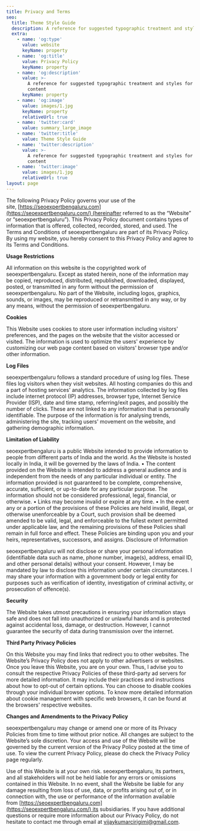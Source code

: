 ```yaml
---
title: Privacy and Terms
seo:
  title: Theme Style Guide
  description: A reference for suggested typographic treatment and styles for your content
  extra:
    - name: 'og:type'
      value: website
      keyName: property
    - name: 'og:title'
      value: Privacy Policy
      keyName: property
    - name: 'og:description'
      value: >-
        A reference for suggested typographic treatment and styles for your
        content
      keyName: property
    - name: 'og:image'
      value: images/1.jpg
      keyName: property
      relativeUrl: true
    - name: 'twitter:card'
      value: summary_large_image
    - name: 'twitter:title'
      value: Theme Style Guide
    - name: 'twitter:description'
      value: >-
        A reference for suggested typographic treatment and styles for your
        content
    - name: 'twitter:image'
      value: images/1.jpg
      relativeUrl: true
layout: page
---
```

The following Privacy Policy governs your use of the site, [https://seoexpertbengaluru.com](https://seoexpertbengaluru.com/) (hereinafter referred to as the “Website” or “seoexpertbengaluru”). This Privacy Policy document contains types of information that is offered, collected, recorded, stored, and used. The Terms and Conditions of seoexpertbengaluru are part of its Privacy Policy. By using my website, you hereby consent to this Privacy Policy and agree to its Terms and Conditions.

**Usage Restrictions**

All information on this website is the copyrighted work of seoexpertbengaluru. Except as stated herein, none of the information may be copied, reproduced, distributed, republished, downloaded, displayed, posted, or transmitted in any form without the permission of seoexpertbengaluru. No part of the Website, including logos, graphics, sounds, or images, may be reproduced or retransmitted in any way, or by any means, without the permission of seoexpertbengaluru.

**Cookies**

This Website uses cookies to store user information including visitors' preferences, and the pages on the website that the visitor accessed or visited. The information is used to optimize the users' experience by customizing our web page content based on visitors' browser type and/or other information.

**Log Files**

seoexpertbengaluru follows a standard procedure of using log files. These files log visitors when they visit websites. All hosting companies do this and a part of hosting services' analytics. The information collected by log files include internet protocol (IP) addresses, browser type, Internet Service Provider (ISP), date and time stamp, referring/exit pages, and possibly the number of clicks. These are not linked to any information that is personally identifiable. The purpose of the information is for analysing trends, administering the site, tracking users' movement on the website, and gathering demographic information.

**Limitation of Liability**

seoexpertbengaluru is a public Website intended to provide information to people from different parts of India and the world. As the Website is hosted locally in India, it will be governed by the laws of India. • The content provided on the Website is intended to address a general audience and is independent from the needs of any particular individual or entity. The information provided is not guaranteed to be complete, comprehensive, accurate, sufficient, or up-to-date for any particular purpose. The information should not be considered professional, legal, financial, or otherwise. • Links may become invalid or expire at any time. • In the event any or a portion of the provisions of these Policies are held invalid, illegal, or otherwise unenforceable by a Court, such provision shall be deemed amended to be valid, legal, and enforceable to the fullest extent permitted under applicable law, and the remaining provisions of these Policies shall remain in full force and effect. These Policies are binding upon you and your heirs, representatives, successors, and assigns. Disclosure of Information

seoexpertbengaluru will not disclose or share your personal information (identifiable data such as name, phone number, image(s), address, email ID, and other personal details) without your consent. However, I may be mandated by law to disclose this information under certain circumstances. I may share your information with a government body or legal entity for purposes such as verification of identity, investigation of criminal activity, or prosecution of offence(s).

**Security**

The Website takes utmost precautions in ensuring your information stays safe and does not fall into unauthorized or unlawful hands and is protected against accidental loss, damage, or destruction. However, I cannot guarantee the security of data during transmission over the internet.

**Third Party Privacy Policies**

On this Website you may find links that redirect you to other websites. The Website’s Privacy Policy does not apply to other advertisers or websites. Once you leave this Website, you are on your own. Thus, I advise you to consult the respective Privacy Policies of these third-party ad servers for more detailed information. It may include their practices and instructions about how to opt-out of certain options. You can choose to disable cookies through your individual browser options. To know more detailed information about cookie management with specific web browsers, it can be found at the browsers' respective websites.

**Changes and Amendments to the Privacy Policy**

seoexpertbengaluru may change or amend one or more of its Privacy Policies from time to time without prior notice. All changes are subject to the Website’s sole discretion. Your access and use of the Website will be governed by the current version of the Privacy Policy posted at the time of use. To view the current Privacy Policy, please do check the Privacy Policy page regularly.

Use of this Website is at your own risk. seoexpertbengaluru, its partners, and all stakeholders will not be held liable for any errors or omissions contained in this Website. In no event, shall the Website be liable for any damage resulting from loss of use, data, or profits arising out of, or in connection with, the use or performance of the information available from [https://seoexpertbengaluru.com](https://seoexpertbengaluru.com/) its subsidiaries. If you have additional questions or require more information about our Privacy Policy, do not hesitate to contact me through email at <vijaykumarcirigimi@gmail.com>.
